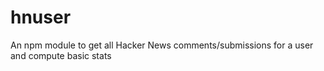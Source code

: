 hnuser
======

An npm module to get all Hacker News comments/submissions for a user and compute basic stats
